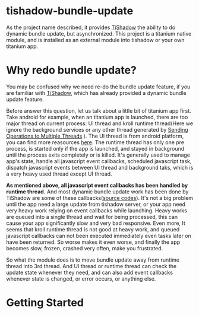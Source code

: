 tishadow-bundle-update
======================

As the project name described, it provides <a href='https://github.com/miniman42/TiShadow'>TiShadow</a> the ability to do dynamic bundle update, but asynchronized. 
This project is a titanium native module, and is installed as an external module into tishadow or your own titanium app.


Why redo bundle update?
======================

<p>
You may be confused why we need re-do the bundle update feature, if you are familiar with <a href='https://github.com/miniman42/TiShadow'>TiShadow</a>, 
which has already provided a dynamic bundle update feature.
</p>


<p>
Before answer this question, let us talk about a little bit of titanium app first. Take android for example, when an titanium app is launched,
there are too major thread on current process: UI thread and kroll runtime thread(Here we ignore the background services or any other thread generated by <a href='https://developer.android.com/training/multiple-threads/index.html'>Sending Operations to Multiple Threads</a> ).
The UI thread is from android platform, you can find more reasources <a href='https://developer.android.com/'>here</a>. The runtime thread has only one pre process, is started only if the app is launched, and stayed in background until the process exits completely or is killed. 
It's generally used to manage app's state, handle all javascript event callbacks, scheduled javascript task, dispatch javascript events between UI thread and background taks, which is a very heavy used thread except UI thread.  
</p>

<p>
<b>As mentioned above, all javascript event callbacks has been handled by runtime thread.</b> And most dynamic bundle update work has been done by TiShadow are some of these callbacks(<a href='https://github.com/miniman42/TiShadow/blob/master/app/Resources/api/Management.js'>source codes</a>).
It's not a big problem until the app need a large update from tishadow server, or your app need very heavy work relying on event callbacks while launching. Heavy works are queued into a single thread and wait for being processed, this can cause your app significantly slow and very bad responsive.
Even more, It seems that kroll runtime thread is not good at heavy work, and queued javascript callbacks can not been executed immediately even tasks later on have been returned.  So worse makes it even worse, and finally the app becomes slow, frozen, crashed very often, make you frustrated.
</p>

<p>
So what the module does is to move bundle update away from runtime thread into 3rd thread. And UI thread or runtime thread can check the update state whenever they need, and can also add event callbacks whenever state is changed, or error occurs, or anything else.
</p>


Getting Started
======================
